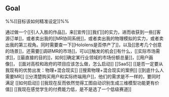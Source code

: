 ## Goal

%%[[目标该如何精准设定]]%%

通过做一个[[引人入胜的作品]]，来[[宣传]][[我们]]的实力，进而收获到一些[[客源订单]]，或者卖出我的[[MR协同系统]]，或者卖出我的物理模拟的实力，或者卖出我的第三视角。同时需要查一下[[Hololens是否停产了]]，以及[[思考几个创意的场景]]，还需要[[调研MR的市场]]，可以[[触发的机会]]有什么，[[实际市场需求]]，[[最直接的目的]]，如何[[确定某行业领域的市场份额总量]]，[[用户画像]]，
[[面对高校和政府的项目应该怎么做，怎么启动]]
[[SaaS]]
[[是否一定要从我现有的优势出发：物理+混合现实]]
[[搜索物理+混合现实的案例]]
[[到底什么人需要MR]]
[[分清楚购买用户和实际终端用户]]，他们的需求是不一样的，要同时满足
[[如何启动]]
[[我现在反而依然觉得工图自动识别生成三维模型功能更有价值]]
[[我现在感觉学生的付费能力低，是不是选了一个低级赛道]]
